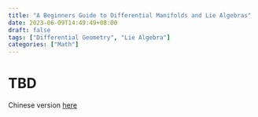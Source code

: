 ```yaml
---
title: "A Beginners Guide to Differential Manifolds and Lie Algebras"
date: 2023-06-09T14:49:49+08:00
draft: false
tags: ["Differential Geometry", "Lie Algebra"]
categories: ["Math"]
---
```


# TBD

Chinese version [here](../zh-cn/differential_geometry/)